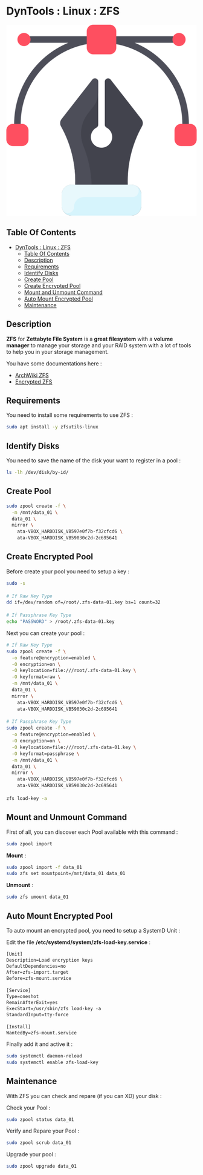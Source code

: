 # DynTools : Linux : ZFS

![Icon](../../icon.png)

## Table Of Contents

- [DynTools : Linux : ZFS](#dyntools--linux--zfs)
  - [Table Of Contents](#table-of-contents)
  - [Description](#description)
  - [Requirements](#requirements)
  - [Identify Disks](#identify-disks)
  - [Create Pool](#create-pool)
  - [Create Encrypted Pool](#create-encrypted-pool)
  - [Mount and Unmount Command](#mount-and-unmount-command)
  - [Auto Mount Encrypted Pool](#auto-mount-encrypted-pool)
  - [Maintenance](#maintenance)

## Description

**ZFS** for **Zettabyte File System** is a **great filesystem** with a **volume manager** to manage your storage and your RAID system with a lot of tools to help you in your storage management.

You have some documentations here :

- [ArchWiki ZFS](https://wiki.archlinux.org/title/ZFS)
- [Encrypted ZFS](https://timor.site/2021/11/creating-fully-encrypted-zfs-pool/)

## Requirements

You need to install some requirements to use ZFS :

```bash
sudo apt install -y zfsutils-linux
```

## Identify Disks

You need to save the name of the disk your want to register in a pool :

```bash
ls -lh /dev/disk/by-id/
```

## Create Pool

```bash
sudo zpool create -f \
  -m /mnt/data_01 \
  data_01 \
  mirror \
    ata-VBOX_HARDDISK_VB597e0f7b-f32cfcd6 \
    ata-VBOX_HARDDISK_VB59030c2d-2c695641
```

## Create Encrypted Pool

Before create your pool you need to setup a key :

```bash
sudo -s

# If Raw Key Type
dd if=/dev/random of=/root/.zfs-data-01.key bs=1 count=32

# If Passphrase Key Type
echo "PASSWORD" > /root/.zfs-data-01.key
```

Next you can create your pool :

```bash
# If Raw Key Type
sudo zpool create -f \
  -o feature@encryption=enabled \
  -O encryption=on \
  -O keylocation=file:///root/.zfs-data-01.key \
  -O keyformat=raw \
  -m /mnt/data_01 \
  data_01 \
  mirror \
    ata-VBOX_HARDDISK_VB597e0f7b-f32cfcd6 \
    ata-VBOX_HARDDISK_VB59030c2d-2c695641

# If Passphrase Key Type
sudo zpool create -f \
  -o feature@encryption=enabled \
  -O encryption=on \
  -O keylocation=file:///root/.zfs-data-01.key \
  -O keyformat=passphrase \
  -m /mnt/data_01 \
  data_01 \
  mirror \
    ata-VBOX_HARDDISK_VB597e0f7b-f32cfcd6 \
    ata-VBOX_HARDDISK_VB59030c2d-2c695641

zfs load-key -a
```

## Mount and Unmount Command

First of all, you can discover each Pool available with this command :

```bash
sudo zpool import
```

**Mount** :

```bash
sudo zpool import -f data_01
sudo zfs set mountpoint=/mnt/data_01 data_01
```

**Unmount** :

```bash
sudo zfs umount data_01
```

## Auto Mount Encrypted Pool

To auto mount an encrypted pool, you need to setup a SystemD Unit :

Edit the file **/etc/systemd/system/zfs-load-key.service** :

```text
[Unit]
Description=Load encryption keys
DefaultDependencies=no
After=zfs-import.target
Before=zfs-mount.service

[Service]
Type=oneshot
RemainAfterExit=yes
ExecStart=/usr/sbin/zfs load-key -a
StandardInput=tty-force

[Install]
WantedBy=zfs-mount.service
```

Finally add it and active it :

```bash
sudo systemctl daemon-reload
sudo systemctl enable zfs-load-key
```

## Maintenance

With ZFS you can check and repare (if you can XD) your disk :

Check your Pool :

```bash
sudo zpool status data_01
```

Verify and Repare your Pool :

```bash
sudo zpool scrub data_01
```

Upgrade your pool :

```bash
sudo zpool upgrade data_01
```

